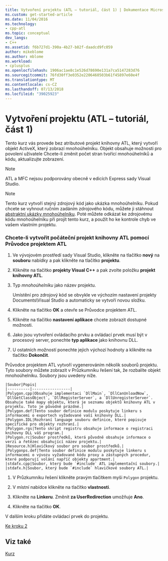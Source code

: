 ```yaml
---
title: Vytvoření projektu (ATL – tutoriál, část 1) | Dokumentace Microsoftu
ms.custom: get-started-article
ms.date: 11/04/2016
ms.technology:
- cpp-atl
ms.topic: conceptual
dev_langs:
- C++
ms.assetid: f6b727d1-390a-4b27-b82f-daadcd9fc059
author: mikeblome
ms.author: mblome
ms.workload:
- cplusplus
ms.openlocfilehash: 1906ac1ae8c1e526d78690e131a7ca5147283d76
ms.sourcegitcommit: 76fd30ff3e0352e2206460503b61f45897e60e4f
ms.translationtype: MT
ms.contentlocale: cs-CZ
ms.lasthandoff: 07/13/2018
ms.locfileid: "39025923"
---
```

# <a name="creating-the-project-atl-tutorial-part-1"></a>Vytvoření projektu (ATL – tutoriál, část 1)
Tento kurz vás provede bez atributové projekt knihovny ATL, který vytvoří objekt ActiveX, který zobrazí mnohoúhelníku. Objekt obsahuje možnosti pro povolení uživatele Chcete-li změnit počet stran tvořící mnohoúhelníků a kódu, aktualizujte zobrazení.  
  
> [!NOTE]
>  ATL a MFC nejsou podporovány obecně v edicích Express sady Visual Studio.  
  
> [!NOTE]
>  Tento kurz vytvoří stejný zdrojový kód jako ukázka mnohoúhelníku. Pokud chcete se vyhnout ručním zadáním zdrojového kódu, můžete ji stáhnout [abstraktní ukázky mnohoúhelníku](../visual-cpp-samples.md). Poté můžete odkázat ke zdrojovému kódu mnohoúhelníku při projít tento kurz, a použít ho ke kontrole chyb ve vašem vlastním projektu.  
  
### <a name="to-create-the-initial-atl-project-using-the-atl-project-wizard"></a>Chcete-li vytvořit počáteční projekt knihovny ATL pomocí Průvodce projektem ATL  
  
1.  Ve vývojovém prostředí sady Visual Studio, klikněte na tlačítko **nový** na **souboru** nabídky a pak klikněte na tlačítko **projektu**.  
  
2.  Klikněte na tlačítko **projekty Visual C++** a pak zvolte položku **projekt knihovny ATL**.  
  
3.  Typ *mnohoúhelníku* jako název projektu.  
  
     Umístění pro zdrojový kód se obvykle ve výchozím nastavení projekty Documents\Visual Studio a automaticky se vytvoří novou složku.  
  
4.  Klikněte na tlačítko **OK** a otevře se Průvodce projektem ATL.  
  
5.  Klikněte na tlačítko **nastavení aplikace** chcete zobrazit dostupné možnosti.  
  
6.  Jako jsou vytvoření ovládacího prvku a ovládací prvek musí být v procesový server, ponechte **typ aplikace** jako knihovnu DLL.  
  
7.  U ostatních možností ponechte jejich výchozí hodnoty a klikněte na tlačítko **Dokončit**.  
  
 Průvodce projektem ATL vytvoří vygenerováním několik souborů projektu. Tyto soubory můžete zobrazit v Průzkumníku řešení tak, že rozbalíte objekt mnohoúhelníku. Soubory jsou uvedeny níže.  
  
    |Soubor|Popis|  
    |----------|-----------------|  
    |Polygon.cpp|Obsahuje implementaci `DllMain`, `DllCanUnloadNow`, `DllGetClassObject`, `DllRegisterServer`, a `DllUnregisterServer`. Obsahuje také mapy objektu, která je seznamu objektů knihovny ATL v projektu. Toto je původně prázdné.|  
    |Polygon.def|Tento soubor definice modulu poskytuje linkeru s informacemi o exportech vyžadované vaší knihovny DLL.|  
    |Polygon.IDL|Rozhraní language souboru definice, které popisuje specifické pro objekty rozhraní.|  
    |Polygon.rgs|Tento skript registru obsahuje informace o registraci knihovny DLL váš program.|  
    |Polygon.rc|Soubor prostředků, která původně obsahuje informace o verzi a řetězec obsahující název projektu.|  
    |Resource.h|Hlavičkový soubor pro soubor prostředků.|  
    |Polygonps.def|Tento soubor definice modulu poskytuje linkeru s informacemi o vývozu vyžadované kódu proxy a zástupných procedur, které podporují volání napříč objekty apartment.|  
    |stdafx.cpp|Soubor, který bude `#include` ATL implementační soubory.|  
    |stdafx.h|Soubor, který bude `#include` hlavičkové soubory ATL.|  
  
1.  V Průzkumníku řešení klikněte pravým tlačítkem myši `Polygon` projektu.  
  
2.  V místní nabídce klikněte na tlačítko **vlastnosti**.  
  
3.  Klikněte na **Linkeru**. Změnit **za UserRedirection** umožňuje **Ano**.  
  
4.  Klikněte na tlačítko **OK**.  
  
 V dalším kroku přidáte ovládací prvek do projektu.  
  
 [Ke kroku 2](../atl/adding-a-control-atl-tutorial-part-2.md)  
  
## <a name="see-also"></a>Viz také  
 [Kurz](../atl/active-template-library-atl-tutorial.md)

